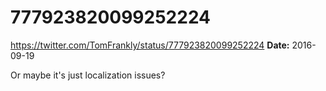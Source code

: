 # 777923820099252224
https://twitter.com/TomFrankly/status/777923820099252224
**Date:** 2016-09-19

Or maybe it's just localization issues?

